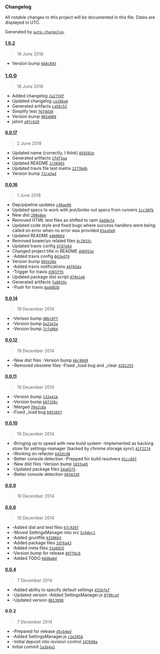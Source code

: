 ### Changelog
All notable changes to this project will be documented in this file. Dates are displayed in UTC.

Generated by [`auto-changelog`](https://github.com/CookPete/auto-changelog).

#### [1.0.2](https://github.com/hal313/settings-manager-chrome-extension/compare/1.0.0...1.0.2)
> 18 June 2018
- Version bump [`6d4c893`](https://github.com/hal313/settings-manager-chrome-extension/commit/6d4c89395c3e61832ec65bd1ae9fe410b366c462)

### [1.0.0](https://github.com/hal313/settings-manager-chrome-extension/compare/0.0.17...1.0.0)
> 18 June 2018
- Added changelog [`2a277df`](https://github.com/hal313/settings-manager-chrome-extension/commit/2a277dfc7fa3dc52c01307befe027bb4e91f9f07)
- Updated changelog [`ca166a4`](https://github.com/hal313/settings-manager-chrome-extension/commit/ca166a4c2f49f62604f2110512cc62e8a8abfae3)
- Generated artifacts [`ca5bc52`](https://github.com/hal313/settings-manager-chrome-extension/commit/ca5bc52cb9822dd7f8f3a4c3fb7cdb53b5040121)
- Simplify test [`f67dd30`](https://github.com/hal313/settings-manager-chrome-extension/commit/f67dd30a2f60e5a05d499622cbdcd1bd0233c44f)
- Version bump [`902e009`](https://github.com/hal313/settings-manager-chrome-extension/commit/902e0094a942304210a653ccfb96baf5aeae4aaf)
- jshint [`a97c620`](https://github.com/hal313/settings-manager-chrome-extension/commit/a97c620fa83964664be0c898b26129d9a4f65db0)

#### [0.0.17](https://github.com/hal313/settings-manager-chrome-extension/compare/0.0.16...0.0.17)
> 2 June 2018
- Updated name (correctly, I think) [`859202e`](https://github.com/hal313/settings-manager-chrome-extension/commit/859202e0e2c720a0211324768d61d5ae7a9f510f)
- Generated artifacts [`1fdf3aa`](https://github.com/hal313/settings-manager-chrome-extension/commit/1fdf3aa19d3c7d6bb0824bd9be647ce32e25c26e)
- Updated README [`2c569d3`](https://github.com/hal313/settings-manager-chrome-extension/commit/2c569d317fd87b7885c0f8d9e16cfe62c6ec53b5)
- Updated travis file test matrix [`22f3bdb`](https://github.com/hal313/settings-manager-chrome-extension/commit/22f3bdb3be7ca86004204e5db1dfbe1c9f8c8adb)
- Version bump [`72ca3ad`](https://github.com/hal313/settings-manager-chrome-extension/commit/72ca3adb5a4a0a93aa65ce390f297689bdf5f6c4)

#### [0.0.16](https://github.com/hal313/settings-manager-chrome-extension/compare/0.0.14...0.0.16)
> 1 June 2018
- Dep/pipeline updates [`c48ae96`](https://github.com/hal313/settings-manager-chrome-extension/commit/c48ae9665a0b6fdb89654208dffe05d02cdba552)
- Updated specs to work with jest/broke out specs from runners [`1cc38fb`](https://github.com/hal313/settings-manager-chrome-extension/commit/1cc38fb2dd950e2804ab1dc4eee0cc1956613771)
- New dist [`290e8ee`](https://github.com/hal313/settings-manager-chrome-extension/commit/290e8eed7d81dcbe3d2da56a4fd011594805285f)
- Removed HTML test files as shifted to npm [`dadde7a`](https://github.com/hal313/settings-manager-chrome-extension/commit/dadde7af1dc85b83f9c4ace6b898d4a5ccf0a130)
- Updated code style and fixed bugs where success handlers were being called on error when no error was provided [`81ea5e0`](https://github.com/hal313/settings-manager-chrome-extension/commit/81ea5e0de5e7ea81e460b742019ffa2399ddc127)
- Updated README [`e460b6d`](https://github.com/hal313/settings-manager-chrome-extension/commit/e460b6d08180e1e1d2af45947e49fa07df9e9fd2)
- Removed bower/yo related files [`9c2833c`](https://github.com/hal313/settings-manager-chrome-extension/commit/9c2833cc132c0ef9d55c5b94075ad34f94dd38c2)
- Updated travis config [`47dfe64`](https://github.com/hal313/settings-manager-chrome-extension/commit/47dfe64912a137a128631e347e5129e8c786ba5c)
- Changed project title in README [`dd6952e`](https://github.com/hal313/settings-manager-chrome-extension/commit/dd6952e6b25f1f44688342ce96359a446e64d2d7)
- -Added travis config [`042ed79`](https://github.com/hal313/settings-manager-chrome-extension/commit/042ed793e54d93a7071ada67a036298812f85a08)
- Version bump [`6b5e20e`](https://github.com/hal313/settings-manager-chrome-extension/commit/6b5e20eff4ccfc142155b941d567b4331e018a3c)
- -Added travis notifications [`44f65da`](https://github.com/hal313/settings-manager-chrome-extension/commit/44f65dab3d7f0947936ab9bc8370671c904bc8cc)
- -Trigger for travis [`d381ffb`](https://github.com/hal313/settings-manager-chrome-extension/commit/d381ffb34280e135c4ba8f05563df627c5b851c6)
- Updated package dist script [`d79e1e6`](https://github.com/hal313/settings-manager-chrome-extension/commit/d79e1e66f835d21f9e8f8eb360b8cba128f7dd91)
- Generated artifacts [`fa8019c`](https://github.com/hal313/settings-manager-chrome-extension/commit/fa8019ca3e6f4194a44c4a57640a4ef6a4bc2863)
- -Push for travis [`8add02b`](https://github.com/hal313/settings-manager-chrome-extension/commit/8add02b4518cc335876d5a232930e64fded9d9a5)

#### [0.0.14](https://github.com/hal313/settings-manager-chrome-extension/compare/0.0.12...0.0.14)
> 19 December 2014
- -Verison bump [`d8b19ff`](https://github.com/hal313/settings-manager-chrome-extension/commit/d8b19ffa32aadeb94474628ec973a3ab37ea0690)
- -Version bump [`6a22e2a`](https://github.com/hal313/settings-manager-chrome-extension/commit/6a22e2a16c03f04bc14716d19f16aa7de76d4acb)
- -Version bump [`7cfa964`](https://github.com/hal313/settings-manager-chrome-extension/commit/7cfa9648664e12ab19d39fd2b2fd234d240dfdc4)

#### [0.0.12](https://github.com/hal313/settings-manager-chrome-extension/compare/0.0.11...0.0.12)
> 19 December 2014
- -New dist files -Version bump [`b6c90d9`](https://github.com/hal313/settings-manager-chrome-extension/commit/b6c90d9809a7acbf1e83a2c638dcf9ccc6bdb254)
- -Removed obsolete files -Fixed _load bug and _clear [`d281255`](https://github.com/hal313/settings-manager-chrome-extension/commit/d281255ec2a1f6c84557b6a8abe6b9fd692d256e)

#### [0.0.11](https://github.com/hal313/settings-manager-chrome-extension/compare/0.0.9...0.0.11)
> 19 December 2014
- -Version bump [`132e41b`](https://github.com/hal313/settings-manager-chrome-extension/commit/132e41b0b828a4fe1c3ea3c58c3ddc06fb241da6)
- -Version bump [`b8f336c`](https://github.com/hal313/settings-manager-chrome-extension/commit/b8f336c7eca3e6f74b043cde80a34aa1eab12fe0)
- -Merged [`70e2c8a`](https://github.com/hal313/settings-manager-chrome-extension/commit/70e2c8aeb26bc13ca8e64a49ea6a2dddbf5b0bf8)
- -Fixed _load bug [`b95585f`](https://github.com/hal313/settings-manager-chrome-extension/commit/b95585f13b87b0e67c8a449c7b9432fd9008d2c9)

#### [0.0.10](https://github.com/hal313/settings-manager-chrome-extension/compare/0.0.8...0.0.10)
> 19 December 2014
- -Bringing up to speed with new build system -Implemented as backing store for settings-manager (backed by chrome.storage.sync) [`41f2274`](https://github.com/hal313/settings-manager-chrome-extension/commit/41f22746eb67336518f48c733df308b978386d39)
- -Working on refactor [`642dcd8`](https://github.com/hal313/settings-manager-chrome-extension/commit/642dcd8abc4dd9dec4953c8ed2833a3047596f43)
- -Better console detection -Prepped for build resolvers [`01cc04f`](https://github.com/hal313/settings-manager-chrome-extension/commit/01cc04f7622cd8127728f0223cfb158b35be08ba)
- -New dist files -Version bump [`1633a45`](https://github.com/hal313/settings-manager-chrome-extension/commit/1633a456827865c40cb2d36ccb9baf2301cb7c50)
- -Updated package files [`54a02f5`](https://github.com/hal313/settings-manager-chrome-extension/commit/54a02f59a37c1377ac2f59e40bc8ba816d181aad)
- -Better console detection [`9434330`](https://github.com/hal313/settings-manager-chrome-extension/commit/943433060a76a6d806930c7c671e8314c8ac3fba)

#### [0.0.9](https://github.com/hal313/settings-manager-chrome-extension/compare/0.0.10...0.0.9)
> 19 December 2014

#### [0.0.8](https://github.com/hal313/settings-manager-chrome-extension/compare/0.0.4...0.0.8)
> 10 December 2014
- -Added dist and test files [`67c926f`](https://github.com/hal313/settings-manager-chrome-extension/commit/67c926f12650396ddef0e776ce859d317b45eeef)
- -Moved SettingsManager into src [`5c6dec1`](https://github.com/hal313/settings-manager-chrome-extension/commit/5c6dec1e6335b67b20c2b4657494724a7106f91f)
- -Added gruntfile [`6338663`](https://github.com/hal313/settings-manager-chrome-extension/commit/633866390ee0b4019af84a86998eb762dc25227d)
- -Added package files [`2d76a43`](https://github.com/hal313/settings-manager-chrome-extension/commit/2d76a436ca2bccf1bfd37d23dec3cb3a4207bbb9)
- -Added meta files [`31e6925`](https://github.com/hal313/settings-manager-chrome-extension/commit/31e6925ca6a1c0a45e104095b4c77e95fe0ea5c7)
- -Version bump for release [`897fbcb`](https://github.com/hal313/settings-manager-chrome-extension/commit/897fbcb204ae172cbbdb8340c01d3e4dae65b921)
- -Added TODO [`68d8a0d`](https://github.com/hal313/settings-manager-chrome-extension/commit/68d8a0dd3d64b2fa75246c34ae13c1bdc4332ce9)

#### [0.0.4](https://github.com/hal313/settings-manager-chrome-extension/compare/0.0.2...0.0.4)
> 7 December 2014
- -Added ability to specify default settings [`d31bfef`](https://github.com/hal313/settings-manager-chrome-extension/commit/d31bfefcecb139efca865e0a041e1f6e9df38069)
- -Updated version -Added SettingsManager.js [`0f99caf`](https://github.com/hal313/settings-manager-chrome-extension/commit/0f99cafd3d1a23ab40579b4a33bba0cad769f195)
- -Updated version [`8813898`](https://github.com/hal313/settings-manager-chrome-extension/commit/8813898f6dd225422bef0c58b1a756dadf02c7c8)

#### 0.0.2
> 7 December 2014
- -Prepared for release [`d5cb4ed`](https://github.com/hal313/settings-manager-chrome-extension/commit/d5cb4ed19b5c19243f7dbc692bf025a40cec6560)
- -Added SettingsManager.js [`c2e295b`](https://github.com/hal313/settings-manager-chrome-extension/commit/c2e295bdf503f0fd57c13ae55a98f818b92f596a)
- -Initial deposit into revision control [`197698a`](https://github.com/hal313/settings-manager-chrome-extension/commit/197698a45dc284758facb311eb9af51634dab605)
- Initial commit [`1a3e4a1`](https://github.com/hal313/settings-manager-chrome-extension/commit/1a3e4a1288e61eeccc91b6044c5e0e8faf3d8d32)

